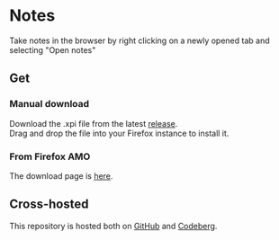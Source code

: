 # Notes
Take notes in the browser by right clicking on a newly opened tab and selecting "Open notes"

## Get
### Manual download
Download the .xpi file from the latest [release](https://github.com/TheNamlessGuy/browser-notes/releases).  
Drag and drop the file into your Firefox instance to install it.

### From Firefox AMO
The download page is [here](https://addons.mozilla.org/firefox/addon/namless-notes/).

## Cross-hosted
This repository is hosted both on [GitHub](https://github.com/TheNamlessGuy/browser-notes) and [Codeberg](https://codeberg.org/TheNamlessGuy/browser-notes).
